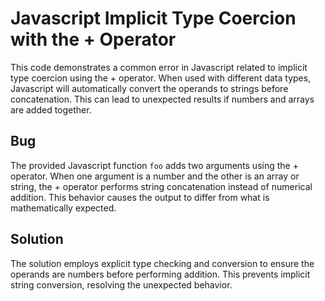 # Javascript Implicit Type Coercion with the + Operator
This code demonstrates a common error in Javascript related to implicit type coercion using the + operator. When used with different data types, Javascript will automatically convert the operands to strings before concatenation. This can lead to unexpected results if numbers and arrays are added together.

## Bug
The provided Javascript function `foo` adds two arguments using the + operator. When one argument is a number and the other is an array or string, the + operator performs string concatenation instead of numerical addition. This behavior causes the output to differ from what is mathematically expected.

## Solution
The solution employs explicit type checking and conversion to ensure the operands are numbers before performing addition. This prevents implicit string conversion, resolving the unexpected behavior.